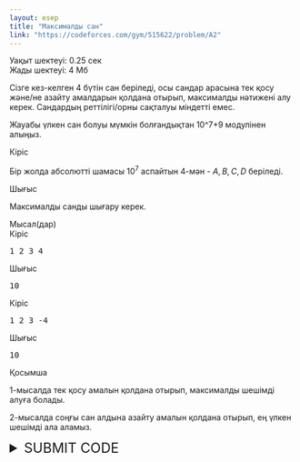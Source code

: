 ```yaml
---
layout: esep
title: "Максималды сан"
link: "https://codeforces.com/gym/515622/problem/A2"
---
```

<div class="problem-statement"><div class="header"><div class="time-limit">Уақыт шектеуі: 0.25 сек</div><div class="memory-limit">Жады шектеуі: 4 Мб</div></div><div><p>Сізге кез-келген 4 бүтін сан беріледі, осы сандар арасына тек қосу және/не азайту амалдарын қолдана отырып, максималды нәтижені алу керек. <span class="tex-font-style-bf">Сандардың реттілігі/орны сақталуы міндетті емес.</span></p><p>Жауабы үлкен сан болуы мүмкін болғандықтан 10^7+9 модулінен алыңыз. </p></div><div class="input-specification"><div class="section-title">Кіріс</div><p>Бір жолда абсолютті шамасы <span class="tex-span">10<sup class="upper-index">7</sup></span> аспайтын 4-мән - <span class="tex-span"><i>A</i>, <i>B</i>, <i>C</i>, <i>D</i></span> беріледі. </p></div><div class="output-specification"><div class="section-title">Шығыс</div><p>Максималды санды шығару керек. </p></div><div class="sample-tests"><div class="section-title">Мысал(дар)</div><div class="sample-test"><div class="input"><div class="title">Кіріс<div class="input-output-copier" data-clipboard-target="#id00506721256585305" id="id0007351035806814266" title="Copy"></div></div><pre id="id00506721256585305">1 2 3 4
</pre></div><div class="output"><div class="title">Шығыс<div class="input-output-copier" data-clipboard-target="#id006113908365036695" id="id007942700707362798" title="Copy"></div></div><pre id="id006113908365036695">10
</pre></div><div class="input"><div class="title">Кіріс<div class="input-output-copier" data-clipboard-target="#id004138942054224173" id="id006479772363094845" title="Copy"></div></div><pre id="id004138942054224173">1 2 3 -4
</pre></div><div class="output"><div class="title">Шығыс<div class="input-output-copier" data-clipboard-target="#id008996480900570845" id="id007247247668732246" title="Copy"></div></div><pre id="id008996480900570845">10
</pre></div></div></div><div class="note"><div class="section-title">Қосымша</div><p>1-мысалда тек қосу амалын қолдана отырып, максималды шешімді алуға болады. </p><p>2-мысалда соңғы сан алдына азайту амалын қолдана отырып, ең үлкен шешімді ала аламыз.</p></div></div>




<details>
  <summary style="font-size: 24px;">SUBMIT CODE</summary>
  <div class="content">
    <form id="submit-form" method="post" enctype="multipart/form-data">
        <input type="hidden" id="contestId" name="contestId" value="515622">
        <input type="hidden" id="problemIndex" name="problemIndex" value="A2">
        <label for="sourceFile">Upload file:</label>
        <input id="sourceFile" name="sourceFile" type="file" required>
        <input class="submit" type="submit" value="Жіберу">
    </form>
    <div id="submission-result"></div>
  </div>
</details>

<script>
document.getElementById('submit-form').addEventListener('submit', async function(event) {
    event.preventDefault();

    const formData = new FormData(this);
    const file = formData.get('sourceFile');
    const fileContent = await file.text();

    const data = {
        handleOrEmail: 'uzdik.kz',
        password: 'alga1234!',
        problemIndex: 'A2',
        programTypeId: '70',
        sourceFileContent: fileContent,
        contestId: '515622',
    };

    const response = await fetch('https://codeforces-proxy.onrender.com/submit', {
        method: 'POST',
        headers: {
            'Content-Type': 'application/json',
        },
        body: JSON.stringify(data),
    });

    const resultDiv = document.getElementById('submission-result');
    if (response.ok) {
        resultDiv.innerText = await response.text();
    } else {
        resultDiv.innerText = 'Submission failed!';
    }
});
</script>
